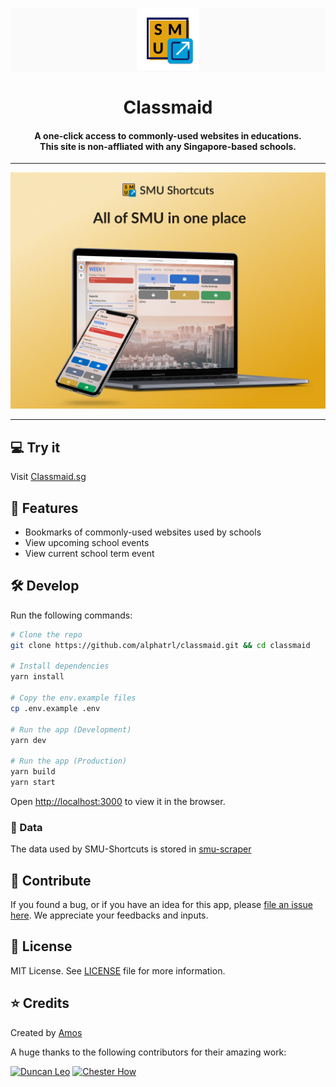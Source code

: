 <p align="center" style="background-color: #FAFAFA;">
    <img alt="smu-shortcut logo" src="./public/images/logo-nobg.png" width="100px">
    <h1 align="center">Classmaid</h1>
</p>

<h4 align="center">
  A one-click access to commonly-used websites in educations. </br>
  This site is non-affliated with any Singapore-based schools.
</h4>

---

<p align="center">
  <img alt="smu-shortcut promotion-image" src="./promotion/promo-image.png">
</p>

---

## 💻 Try it

Visit [Classmaid.sg](https://www.classmaid.sg)

## 🤩 Features

- Bookmarks of commonly-used websites used by schools
- View upcoming school events
- View current school term event

## 🛠 Develop

Run the following commands:

```bash
# Clone the repo
git clone https://github.com/alphatrl/classmaid.git && cd classmaid

# Install dependencies
yarn install

# Copy the env.example files
cp .env.example .env

# Run the app (Development)
yarn dev

# Run the app (Production)
yarn build
yarn start
```

Open [http://localhost:3000](http://localhost:3000) to view it in the browser.

### 💾 Data

The data used by SMU-Shortcuts is stored in [smu-scraper](https://github.com/foldaway/smu-scraper)

## 🙋 Contribute

If you found a bug, or if you have an idea for this app, please [file an issue here](https://github.com/alphatrl/classmaid/issues). We appreciate your feedbacks and inputs.

## 📜 License

MIT License. See [LICENSE](./LICENSE) file for more information.

## ⭐️ Credits

Created by [Amos](http://github.com/alphatrl)

A huge thanks to the following contributors for their amazing work:

[![Duncan Leo](https://avatars3.githubusercontent.com/u/7417870?s=80&v=4)](https://github.com/duncanleo)
[![Chester How](https://avatars3.githubusercontent.com/u/9312956?s=80&v=4)](https://github.com/chesterhow)
